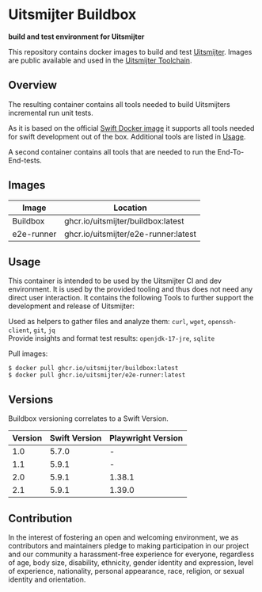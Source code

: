 # Uitsmijter Buildbox

**build and test environment for Uitsmijter**

This repository contains docker images to build and 
test [Uitsmijter](https://github.com/uitsmijter/Uitsmijter). Images are public available and 
used in the [Uitsmijter Toolchain](https://docs.uitsmijter.io/contribution/tooling/).

## Overview

The resulting container contains all tools needed to build Uitsmijters incremental run unit tests.

As it is based on the official [Swift Docker image](https://hub.docker.com/_/swift) it supports all tools needed for swift development out of the box.
Additional tools are listed in [Usage](#Usage).

A second container contains all tools that are needed to run the End-To-End-tests.

## Images

| Image      | Location                             |
|------------|--------------------------------------|
| Buildbox   | ghcr.io/uitsmijter/buildbox:latest   |
| e2e-runner | ghcr.io/uitsmijter/e2e-runner:latest |

## Usage

This container is intended to be used by the Uitsmijter CI and dev environment.
It is used by the provided tooling and thus does not need any direct user interaction.
It contains the following Tools to further support the development and release of Uitsmijter:

Used as helpers to gather files and analyze them: `curl`, `wget`, `openssh-client`, `git`, `jq`  
Provide insights and format test results: `openjdk-17-jre`, `sqlite`

Pull images: 
```shell
$ docker pull ghcr.io/uitsmijter/buildbox:latest
$ docker pull ghcr.io/uitsmijter/e2e-runner:latest
```

## Versions
Buildbox versioning correlates to a Swift Version. 

| Version | Swift Version | Playwright Version  |
|---------|---------------|---------------------|
| 1.0     | 5.7.0         | -                   |
| 1.1     | 5.9.1         | -                   |
| 2.0     | 5.9.1         | 1.38.1              |
| 2.1     | 5.9.1         | 1.39.0              |

## Contribution

In the interest of fostering an open and welcoming environment, we as contributors and
maintainers pledge to making participation in our project and our community a
harassment-free experience for everyone, regardless of age, body size, disability,
ethnicity, gender identity and expression, level of experience, nationality, personal
appearance, race, religion, or sexual identity and orientation.
